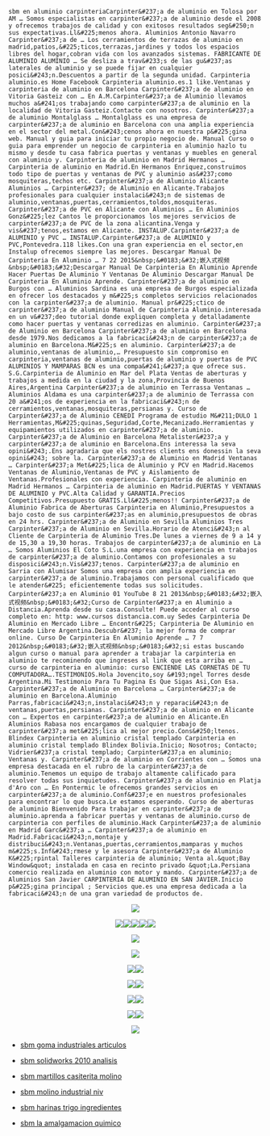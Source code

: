 
```
sbm en aluminio carpinteriaCarpinter&#237;a de aluminio en Tolosa por AM … Somos especialistas en carpinter&#237;a de aluminio desde el 2008 y ofrecemos trabajos de calidad y con exitosos resultados seg&#250;n sus expectativas.Ll&#225;menos ahora. Aluminios Antonio Navarro Carpinter&#237;a de … Los cerramientos de terrazas de aluminio en madrid,patios,&#225;ticos,terrazas,jardines y todos los espacios libres del hogar,cobran vida con los avanzados sistemas. FABRICANTE DE ALUMINIO ALUMINIO … Se desliza a trav&#233;s de las gu&#237;as laterales de aluminio y se puede fijar en cualquier posici&#243;n.Descuentos a partir de la segunda unidad. Carpinteria aluminio.es Home Facebook Carpinteria aluminio.es.1 like.Ventanas y carpinteria de aluminio en Barcelona Carpinter&#237;a de aluminio en Vitoria Gasteiz con … En A.M.Carpinter&#237;a de Aluminio llevamos muchos a&#241;os trabajando como carpinter&#237;a de aluminio en la localidad de Vitoria Gasteiz.Contacte con nosotros. Carpinter&#237;a de aluminio Montalglass … Montalglass es una empresa de carpinter&#237;a de aluminio en Barcelona con una amplia experiencia en el sector del metal.Con&#243;cenos ahora en nuestra p&#225;gina web. Manual y guia para iniciar tu propio negocio de. Manual Curso o guia para emprender un negocio de carpinteria en aluminio hazlo tu mismo y desde tu casa fabrica puertas y ventanas y muebles en general con aluminio y. Carpinteria de aluminio en Madrid Hermanos … Carpinteria de aluminio en Madrid.En Hermanos Enriquez,construimos todo tipo de puertas y ventanas de PVC y aluminio as&#237;como mosquiteras,techos etc. Carpinter&#237;a de Aluminio Alicante Aluminios … Carpinter&#237; de Aluminio en Alicante.Trabajos profesionales para cualquier instalaci&#243;n de sistemas de aluminio,ventanas,puertas,cerramientos,toldos,mosquiteras. Carpinter&#237;a de PVC en Alicante con Aluminios … En Aluminios Gonz&#225;lez Cantos le proporcionamos los mejores servicios de carpinter&#237;a de PVC de la zona alicantina.Venga y vis&#237;tenos,estamos en Alicante. INSTALUP.Carpinter&#237;a de ALUMINIO y PVC … INSTALUP.Carpinter&#237;a de ALUMINIO y PVC,Pontevedra.118 likes.Con una gran experiencia en el sector,en Instalup ofrecemos siempre las mejores. Descargar Manual De Carpinteria En Aluminio … 7 22 2015&nbsp;&#0183;&#32;嵌入式视频&nbsp;&#0183;&#32;Descargar Manual De Carpinteria En Aluminio Aprende Hacer Puertas De Aluminio Y Ventanas De Aluminio Descargar Manual De Carpinteria En Aluminio Aprende. Carpinter&#237;a de aluminio en Burgos con … Aluminios Sardina es una empresa de Burgos especializada en ofrecer los destacados y m&#225;s completos servicios relacionados con la carpinter&#237;a de aluminio. Manual pr&#225;ctico de carpinter&#237;a de aluminio Manual de Carpinteria Aluminio.interesada en un v&#237;deo tutorial donde expliquen completa y detalladamente como hacer puertas y ventanas corredizas en aluminio. Carpinter&#237;a de Aluminio en Barcelona Carpinter&#237;a de aluminio en Barcelona desde 1979.Nos dedicamos a la fabricaci&#243;n de carpinter&#237;a de aluminio en Barcelona.M&#225;s en aluminio. Carpinter&#237;a de aluminio,ventanas de aluminio,… Presupuesto sin compromiso en carpinteria,ventanas de aluminio,puertas de aluminio y puertas de PVC ALUMINIOS Y MAMPARAS BCN es una compa&#241;&#237;a que ofrece sus. S.G.Carpinteria de Aluminio en Mar del Plata Ventas de aberturas y trabajos a medida en la ciudad y la zona,Provincia de Buenos Aires,Argentina Carpinter&#237;a de aluminio en Terrassa Ventanas … Aluminios Aldama es una carpinter&#237;a de aluminio de Terrassa con 20 a&#241;os de experiencia en la fabricaci&#243;n de cerramientos,ventanas,mosquiteras,persianas y. Curso de Carpinter&#237;a de Aluminio CENEDI Programa de estudio M&#211;DULO 1 Herramientas,M&#225;quinas,Seguridad,Corte,Mecanizado.Herramientas y equipamientos utilizados en carpinter&#237;a de aluminio. Carpinter&#237;a de Aluminio en Barcelona Metalister&#237;a y carpinter&#237;a de aluminio en Barcelona.Ens interessa la seva opini&#243;.Ens agradaria que els nostres clients ens donessin la seva opini&#243; sobre la. Carpinter&#237;a de Aluminio en Madrid Ventanas … Carpinter&#237;a Met&#225;lica de Aluminio y PCV en Madrid.Hacemos Ventanas de Aluminio,Ventanas de PVC y Aislamiento de Ventanas.Profesionales con experiencia. Carpinteria de aluminio en Madrid Hermanos … Carpinteria de aluminio en Madrid.PUERTAS Y VENTANAS DE ALUMINIO y PVC.Alta Calidad y GARANTIA.Precios Competitivos.Presupuesto GRATIS.Ll&#225;menos!! Carpinter&#237;a de Aluminio Fabrica de Aberturas Carpinteria en Aluminio,Presupuestos a bajo costo de sus carpinter&#237;as en aluminio,presupuestos de obras en 24 hrs. Carpinter&#237;a de Aluminio en Sevilla Aluminios Tres Carpinter&#237;a de Aluminio en Sevilla.Horario de Atenci&#243;n al Cliente de Carpinteria de Aluminio Tres.De lunes a viernes de 9 a 14 y de 15,30 a 19,30 horas. Trabajos de carpinter&#237;a de aluminio en La … Somos Aluminios El Coto S.L.una empresa con experiencia en trabajos de carpinter&#237;a de aluminio.Contamos con profesionales a su disposici&#243;n.Vis&#237;tenos. Carpinter&#237;a de aluminio en Sarria con Alumisar Somos una empresa con amplia experiencia en carpinter&#237;a de aluminio.Trabajamos con personal cualificado que le atender&#225; eficientemente todas sus solicitudes. Carpinter&#237;a en Aluminio 01 YouTube 8 21 2013&nbsp;&#0183;&#32;嵌入式视频&nbsp;&#0183;&#32;Curso de Carpinter&#237;a en Aluminio a Distancia.Aprenda desde su casa.Consulte! Puede acceder al curso completo en: http: www.cursos distancia.com.uy Sedes Carpinteria De Aluminio en Mercado Libre … Encontr&#225; Carpinteria De Aluminio en Mercado Libre Argentina.Descubr&#237; la mejor forma de comprar online. Curso De Carpinteria En Aluminio Aprende … 7 7 2012&nbsp;&#0183;&#32;嵌入式视频&nbsp;&#0183;&#32;si estas buscando algun curso o manual para aprender a trabajar la carpinteria en aluminio te recominendo que ingreses al link que esta arriba en … curso de carpinteria en aluminio: curso ENCIENDE LAS CORNETAS DE TU COMPUTADORA….TESTIMONIOS.Hola Jovencito,soy &#193;ngel Torres desde Argentina.Mi Testimonio Para Tu Pagina Es Que Sigas Asi,Con Esa. Carpinter&#237;a de Aluminio en Barcelona … Carpinter&#237;a de aluminio en Barcelona.Aluminio Parras,fabricaci&#243;n,instalaci&#243;n y reparaci&#243;n de ventanas,puertas,persianas. Carpinter&#237;a de aluminio en Alicante con … Expertos en carpinter&#237;a de aluminio en Alicante.En Aluminios Rabasa nos encargamos de cualquier trabajo de carpinter&#237;a met&#225;lica al mejor precio.Cons&#250;ltenos. Blindex Carpinteria en aluminio cristal templado Carpinteria en aluminio cristal templado Blindex Bolivia.Inicio; Nosotros; Contacto; Vidrier&#237;a cristal templado; Carpinter&#237;a en aluminio; Ventanas y. Carpinter&#237;a de aluminio en Corrientes con … Somos una empresa destacada en el rubro de la carpinter&#237;a de aluminio.Tenemos un equipo de trabajo altamente calificado para resolver todas sus inquietudes. Carpinter&#237;a de aluminio en Platja d'Aro con … En Pontermic le ofrecemos grandes servicios en carpinter&#237;a de aluminio.Conf&#237;e en nuestros profesionales para encontrar lo que busca.Le estamos esperando. Curso de aberturas de aluminio Bienvenido Para trabajar en carpinter&#237;a de aluminio.aprenda a fabricar puertas y ventanas de aluminio.curso de carpinteria con perfiles de aluminio.Hack Carpinter&#237;a de aluminio en Madrid Garc&#237;a … Carpinter&#237;a de aluminio en Madrid.Fabricaci&#243;n,montaje y distribuci&#243;n.Ventanas,puertas,cerramientos,mamparas y muchos m&#225;s.Inf&#243;rmese y le asesora Carpinter&#237;a de Aluminio K&#225;rpintal Talleres carpinteria de aluminio; Venta al.&quot;Bay Window&quot; instalada en casa en recinto privado &quot;La.Persiana comercio realizada en aluminio con motor y mando. Carpinter&#237;a de Aluminios San Javier CARPINTERIA DE ALUMINIO EN SAN JAVIER.Inicio p&#225;gina principal ; Servicios que.es una empresa dedicada a la fabricaci&#243;n de una gran variedad de productos de. 
```

<div align="center">

<a href="https://es-crusher.shibang-china.com/github&k=sbm+en+aluminio+carpinteria"><img src="https://static.shibang-china.com/es/crusher/logo.jpg"></a>

<a href="https://es-crusher.shibang-china.com/github&k=sbm+en+aluminio+carpinteria"><img src="https://static.shibang-china.com/es/crusher/index.jpg"></a><a href="https://es-crusher.shibang-china.com/material.htmlgithub&k=sbm+en+aluminio+carpinteria"><img src="https://static.shibang-china.com/es/crusher/material.jpg"></a><a href="https://es-crusher.shibang-china.com/application.htmlgithub&k=sbm+en+aluminio+carpinteria"><img src="https://static.shibang-china.com/es/crusher/application.jpg"></a><a href="https://es-crusher.shibang-china.com/aboutus.htmlgithub&k=sbm+en+aluminio+carpinteria"><img src="https://static.shibang-china.com/es/crusher/aboutus.jpg"></a><a href="https://es-crusher.shibang-china.com/contact.htmlgithub&k=sbm+en+aluminio+carpinteria"><img src="https://static.shibang-china.com/es/crusher/contact.jpg"></a>

<a href="https://es-crusher.shibang-china.com/github&k=sbm+en+aluminio+carpinteria"><img src="https://static.shibang-china.com/es/crusher/banner.jpg"></a>

<a href="https://swt.shibang-china.com/github&k=sbm+en+aluminio+carpinteria"><img src="https://static.shibang-china.com/es/crusher/text.jpg"></a>

<a href="https://swt.shibang-china.com/github&k=sbm+en+aluminio+carpinteria"><img src="https://static.shibang-china.com/es/crusher/chat.jpg"></a><a href="https://es-crusher.shibang-china.com/contact.htmlgithub&k=sbm+en+aluminio+carpinteria"><img src="https://static.shibang-china.com/es/crusher/message.jpg"></a>

<a href="https://es-crusher.shibang-china.com/products/pe.htmlgithub&k=sbm+en+aluminio+carpinteria"><img src="https://static.shibang-china.com/es/crusher/pe.jpg"></a><a href="https://es-crusher.shibang-china.com/products/pf.htmlgithub&k=sbm+en+aluminio+carpinteria"><img src="https://static.shibang-china.com/es/crusher/pf.jpg"></a>

<a href="https://es-crusher.shibang-china.com/products/hpt.htmlgithub&k=sbm+en+aluminio+carpinteria"><img src="https://static.shibang-china.com/es/crusher/hpt.jpg"></a><a href="https://es-crusher.shibang-china.com/products/vsi.htmlgithub&k=sbm+en+aluminio+carpinteria"><img src="https://static.shibang-china.com/es/crusher/vsi.jpg"></a>

<a href="https://es-crusher.shibang-china.com/products/klv.htmlgithub&k=sbm+en+aluminio+carpinteria"><img src="https://static.shibang-china.com/es/crusher/klv.jpg"></a><a href="https://es-crusher.shibang-china.com/products/portable.htmlgithub&k=sbm+en+aluminio+carpinteria"><img src="https://static.shibang-china.com/es/crusher/portable.jpg"></a>

<a href="https://swt.shibang-china.com/github&k=sbm+en+aluminio+carpinteria"><img src="https://static.shibang-china.com/es/crusher/case.jpg"></a>

</div>


* [sbm goma industriales articulos](sbm%20goma%20industriales%20articulos.md)

* [sbm solidworks 2010 analisis](sbm%20solidworks%202010%20analisis.md)

* [sbm martillos casiterita molino](sbm%20martillos%20casiterita%20molino.md)

* [sbm molino industrial niv](sbm%20molino%20industrial%20niv.md)

* [sbm harinas trigo ingredientes](sbm%20harinas%20trigo%20ingredientes.md)

* [sbm la amalgamacion quimico](sbm%20la%20amalgamacion%20quimico.md)